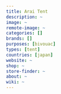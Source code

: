 ```yaml
---
title: Arai Tent
description: ~
image: ~
remote-image: ~
categories: []
brands: []
purposes: [bivouac]
types: [tent]
countries: [japan]
website: ~
shop: ~
store-finder: ~
about: ~
wiki: ~
---
```


